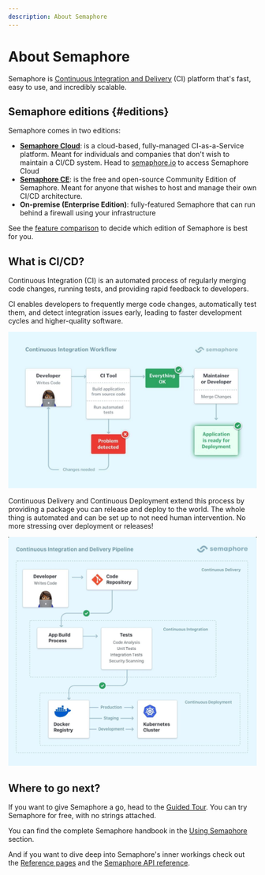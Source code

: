 ```yaml
---
description: About Semaphore
---
```


# About Semaphore

Semaphore is [Continuous Integration and Delivery](https://semaphore.io/continuous-integration) (CI) platform that's fast, easy to use, and incredibly scalable. 

## Semaphore editions {#editions}

Semaphore comes in two editions:

- **[Semaphore Cloud](/getting-started/about-semaphore)**: is a cloud-based, fully-managed CI-as-a-Service platform. Meant for individuals and companies that don't wish to maintain a CI/CD system. Head to [semaphore.io](https://semaphore.io) to access Semaphore Cloud
- **[Semaphore CE](/CE/getting-started/install)**: is the free and open-source Community Edition of Semaphore. Meant for anyone that wishes to host and manage their own CI/CD architecture.
- **On-premise (Enterprise Edition)**: fully-featured Semaphore that can run behind a firewall using your infrastructure

See the [feature comparison](./features) to decide which edition of Semaphore is best for you.

## What is CI/CD?

Continuous Integration (CI) is an automated process of regularly merging code changes, running tests, and providing rapid feedback to developers.

CI enables developers to frequently merge code changes, automatically test them, and detect integration issues early, leading to faster development cycles and higher-quality software.

![CI Workflow](./tour/img/ci-workflow.jpg)

Continuous Delivery and Continuous Deployment extend this process by providing a package you can release and deploy to the world. The whole thing is automated and can be set up to not need human intervention. No more stressing over deployment or releases!

![CD Workflow](./tour/img/cd-workflow.jpg)

## Where to go next?

If you want to give Semaphore a go, head to the [Guided Tour](./guided-tour). You can try Semaphore for free, with no strings attached.

You can find the complete Semaphore handbook in the [Using Semaphore](../using-semaphore/jobs) section.

And if you want to dive deep into Semaphore's inner workings check out the [Reference pages](../reference/semaphore-cli) and the [Semaphore API reference](../reference/api).

<!-- new api: [API documentation](../openapi-spec/semaphore-public-api.info.mdx) --->

